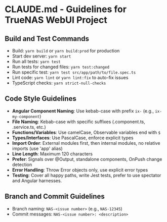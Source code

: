 # CLAUDE.md - Guidelines for TrueNAS WebUI Project

## Build and Test Commands
- Build: `yarn build` or `yarn build:prod` for production
- Start dev server: `yarn start`
- Run all tests: `yarn test`
- Run tests for changed files: `yarn test:changed`
- Run specific test: `yarn test src/app/path/to/file.spec.ts`
- Lint code: `yarn lint` or `yarn lint:fix` to auto-fix issues
- TypeScript checks: `yarn strict-null-checks`

## Code Style Guidelines
- **Angular Component Naming**: Use kebab-case with prefix `ix-` (e.g., `ix-my-component`)
- **File Naming**: Kebab-case with specific suffixes (.component.ts, .service.ts, etc.)
- **Functions/Variables**: Use camelCase, Observable variables end with `$`
- **Types/Interfaces**: Use PascalCase, enforce explicit types
- **Import Order**: External modules first, then internal modules, no relative imports (use 'app' alias)
- **Line Length**: Maximum 120 characters
- **Prefer**: Signals over @Output, standalone components, OnPush change detection
- **Error Handling**: Throw Error objects only, use explicit error types
- **Testing**: Cover all happy paths, write Jest tests, prefer to use spectator and Angular harnesses.

## Branch and Commit Guidelines
- Branch naming: `NAS-<issue number>` (e.g., `NAS-12345`)
- Commit messages: `NAS-<issue number>: <description>`